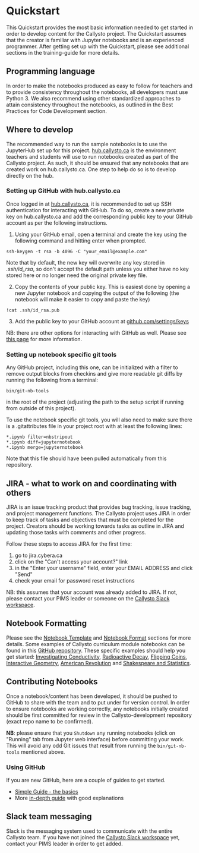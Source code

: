 # Quickstart

This Quickstart provides the most basic information needed to get started in order to develop content for the Callysto project. The Quickstart assumes that the creator is familiar with Jupyter notebooks and is an experienced programmer. After getting set up with the Quickstart, please see additional sections in the training-guide for more details.

## Programming language
In order to make the notebooks produced as easy to follow for teachers and to provide consistency throughout the notebooks, all developers must use Python 3. We also recommend using other standardized approaches to attain consistency throughout the notebooks, as outlined in the Best Practices for Code Development section.

## Where to develop
The recommended way to run the sample notebooks is to use the JupyterHub set up for this project.
[hub.callysto.ca](https://hub.callysto.ca) is the environment teachers and students will use to run notebooks created as part of the Callysto project. As such, it should be ensured that any notebooks that are created work on hub.callysto.ca. One step to help do so is to develop directly on the hub.

### Setting up GitHub with hub.callysto.ca
Once logged in at [hub.callysto.ca](https://hub.callysto.ca), it is recommended to set up SSH authentication for interacting with GitHub. To do so, create a new private key on hub.callysto.ca and add the corresponding public key to your GitHub account as per the following instructions.

1. Using your GitHub email, open a terminal and create the key using the following command and hitting enter when prompted.
```
ssh-keygen -t rsa -b 4096 -C "your_email@example.com"
```
Note that by default, the new key will overwrite any key stored in *.ssh/id_rsa*, so don't accept the default path unless you either have no key stored here or no longer need the original private key file.

2. Copy the contents of your public key. This is easiest done by opening a new Jupyter notebook and copying the output of the following (the notebook will make it easier to copy and paste the key)
```
!cat .ssh/id_rsa.pub
```
3. Add the public key to your GitHub account at [github.com/settings/keys](https://github.com/settings/keys)  

NB: there are other options for interacting with GitHub as well. Please see [this page](https://developer.github.com/v3/guides/managing-deploy-keys/) for more information.

### Setting up notebook specific git tools
Any GitHub project, including this one, can be initialized with a filter to remove output blocks from checkins and give more readable git diffs by running the following from a terminal:
```
bin/git-nb-tools
```
in the root of the project (adjusting the path to the setup script if running from outside of this project).

To use the notebook specific git tools, you will also need to make sure there is a .gitattributes file in your project root with at least the following lines:

```
*.ipynb filter=nbstripout  
*.ipynb diff=jupyternotebook  
*.ipynb merge=jupyternotebook
```

Note that this file should have been pulled automatically from this repository.

## JIRA - what to work on and coordinating with others
JIRA is an issue tracking product that provides bug tracking, issue tracking, and project management functions. The Callysto project uses JIRA in order to keep track of tasks and objectives that must be completed for the project. Creators should be working towards tasks as outline in JIRA and updating those tasks with comments and other progress.

Follow these steps to access JIRA for the first time:  
1. go to jira.cybera.ca  
2. click on the "Can't access your account?" link  
3. in the "Enter your username" field, enter your EMAIL ADDRESS and click "Send"  
4. check your email for password reset instructions

NB: this assumes that your account was already added to JIRA. If not, please contact your PIMS leader or someone on the [Callysto Slack workspace](https://cancode-collaboration.slack.com).

## Notebook Formatting
Please see the [Notebook Template](notebook_template.md) and [Notebook Format](NotebookFormat.md) sections for more details. Some examples of Callysto curriculum module notebooks can be found in this [GitHub repository](https://github.com/callysto/callysto-sample-notebooks). These specific examples should help you get started: [Investigating Conductivity](https://github.com/callysto/callysto-sample-notebooks/blob/master/notebooks/Science/investigating_conductivity.ipynb), [Radioactive Decay](https://github.com/callysto/callysto-sample-notebooks/blob/master/notebooks/Physics/Nuclear.ipynb), [Flipping Coins](https://github.com/callysto/callysto-sample-notebooks/blob/master/notebooks/Math/FlippingCoins.ipynb), [Interactive Geometry](https://github.com/callysto/callysto-sample-notebooks/blob/master/notebooks/Math/Interactive%20Geometry.ipynb), [American Revolution](https://github.com/callysto/callysto-sample-notebooks/blob/master/notebooks/Social_Sciences/History/American_revolution_with_animated_slider.ipynb) and [Shakespeare and Statistics](https://github.com/callysto/callysto-sample-notebooks/blob/master/notebooks/Social_Sciences/Humanities/Shakespeare_and_Statistics.ipynb).

## Contributing Notebooks
Once a notebook/content has been developed, it should be pushed to GitHub to share with the team and to put under for version control. In order to ensure notebooks are working correctly, any notebooks initially created should be first committed for review in the Callysto-development repository (exact repo name to be confirmed).

**NB**: please ensure that you `Shutdown` any running notebooks (click on "Running" tab from Jupyter web interface) before committing your work. This will avoid any odd Git issues that result from running the `bin/git-nb-tools` mentioned above.  

### Using GitHub
If you are new GitHub, here are a couple of guides to get started.

* [Simple Guide - the basics](http://rogerdudler.github.io/git-guide/)
* More [in-depth guide](https://www.atlassian.com/git/tutorials/what-is-version-control) with good explanations

## Slack team messaging
Slack is the messaging system used to communicate with the entire Callysto team. If you have not joined the [Callysto Slack workspace](https://cancode-collaboration.slack.com) yet, contact your PIMS leader in order to get added.

